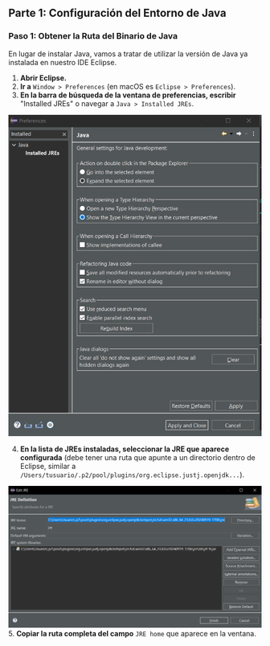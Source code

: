 ## Parte 1: Configuración del Entorno de Java

### Paso 1: Obtener la Ruta del Binario de Java
En lugar de instalar Java, vamos a tratar de utilizar la versión de Java ya instalada en nuestro IDE Eclipse.

1. **Abrir Eclipse.**
2. **Ir a** `Window > Preferences` (en macOS es `Eclipse > Preferences`).
3. **En la barra de búsqueda de la ventana de preferencias, escribir** "Installed JREs" o navegar a `Java > Installed JREs`.

![Texto alternativo](Imagenes/paso1.1.png)

4. **En la lista de JREs instaladas, seleccionar la JRE que aparece configurada** (debe tener una ruta que apunte a un directorio dentro de Eclipse, similar a `/Users/tusuario/.p2/pool/plugins/org.eclipse.justj.openjdk...`).

![Imagen 2](Imagenes/paso1.2.png)
5. **Copiar la ruta completa del campo** `JRE home` que aparece en la ventana.
